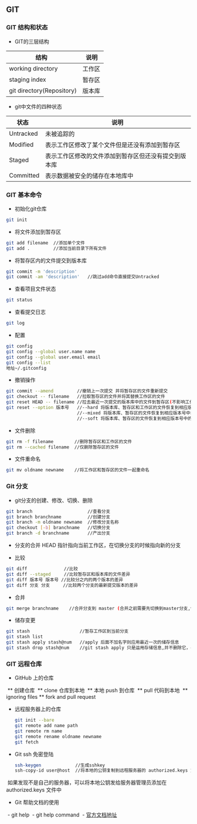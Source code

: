 ## GIT
### GIT 结构和状态

* GIT的三层结构

 |          结构               |   说明   |
 |-----------------------------|----------|
 | working directory           |工作区    |
 | staging index               |暂存区    |
 | git directory(Repository)   |版本库    |

* git中文件的四种状态

 |   状态        |                       说明                       |
 |---------------|-------------------------------------------------|
 | Untracked     |未被追踪的                                        |
 | Modified      |表示工作区修改了某个文件但是还没有添加到暂存区       |
 | Staged        |表示工作区修改的文件添加到暂存区但还没有提交到版本库  |
 | Committed     |表示数据被安全的储存在本地库中                      |


### GIT 基本命令

*  初始化git仓库
```sh
git init
```

*  将文件添加到暂存区
```sh
git add filename  //添加单个文件
git add .         //添加当前目录下所有文件
```

*  将暂存区内的文件提交到版本库
```sh
git commit -m 'description'
git commit -am 'description'   //跳过add命令直接提交Untracked
```

*  查看项目文件状态
```sh
git status
```

*  查看提交日志
```sh
git log
```

*  配置
```sh
git config
git config --global user.name name
git config --global user.email email
git config --list
地址~/.gitconfig
```

* 撤销操作
```sh
git commit --amend         //撤销上一次提交 并将暂存区的文件重新提交
git checkout -- filename   //拉取暂存区的文件并将其替换工作区的文件
git reset HEAD -- filename //拉去最近一次提交的版本库中的文件到暂存区(不影响工作区)
git reset --option 版本号   //--hard 将版本库、暂存区和工作区的文件恢复到相应版本号中的状态
                           //--mixed 将版本库、暂存区的文件恢复到相应版本号中的状态
                           //--soft 将版本库、暂存区的文件恢复到相应版本号中的状态
```

* 文件删除
```sh
git rm -f filename        //删除暂存区和工作区的文件
git rm --cached filename  //仅删除暂存区的文件
```

* 文件重命名
```sh
git mv oldname newname    //将工作区和暂存区的文件一起重命名
```

### Git 分支

* git分支的创建、修改、切换、删除
```sh
git branch                     //查看分支
git branch branchname          //创建分支
git branch -m oldname newname  //修改分支名称
git checkout [-b] branchname   //切换分支
git branch -d branchname       //产出分支
```

* 分支的合并
HEAD 指针指向当前工作区，在切换分支的时候指向新的分支

* 比较
```sh
git diff              //比较
git diff --staged     //比较暂存区和版本库的文件差异
git diff 版本号 版本号 //比较分之内的两个版本的差异
git diff 分支 分支     //比较两个分支的最新提交版本的差异
```

* 合并
```sh
git merge branchname    //合并分支到 master (合并之前需要先切换到master分支,快速合并和冲突合并)
```

* 储存变更
```sh
git stash                   //暂存工作区到当前分支
git stash list
git stash apply stash@num   //apply 后面不加名字则应用最近一次的储存信息
git stash drop stash@num    //git stash apply 只是运用存储信息,并不删除它，drop 命令可以删除它
```


### GIT 远程仓库

* GitHub 上的仓库

  ** 创建仓库
  ** clone 仓库到本地
  ** 本地 push 到仓库
  ** pull 代码到本地
  ** ignoring files
  ** fork and pull request

* 远程服务器上的仓库
  ```sh
  git init --bare
  git remote add name path
  git remote rm name
  git remote rename oldname newname
  git fetch
  ```
  
* Git ssh 免密登陆

  ```sh
  ssh-keygen             //生成sshkey
  ssh-copy-id user@host  //将本地的公钥复制到远程服务器的 authorized.keys 文件中
  ```
  
  如果发现不是自己的服务器，可以将本地公钥发给服务器管理员添加在 authorized.keys 文件中

* Git 帮助文档的使用

  - git help
  - git help command
  - [官方文档地址](https://git-scm.com/docs)
